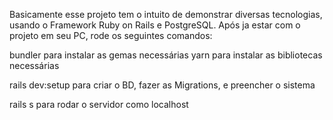 Basicamente esse projeto tem o intuito de demonstrar diversas tecnologias, usando o Framework Ruby on Rails e PostgreSQL.
Após ja estar com o projeto em seu PC, rode os seguintes comandos:

bundler para instalar as gemas necessárias
  yarn para instalar as bibliotecas necessárias
  
  rails dev:setup para criar o BD, fazer as Migrations, e preencher o sistema
  
  rails s para rodar o servidor como localhost
